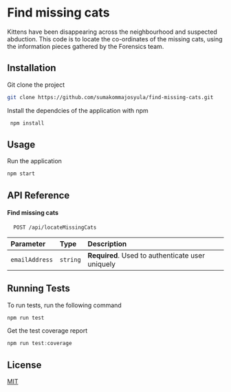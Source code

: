 
# Find missing cats

Kittens have been disappearing across the neighbourhood and suspected abduction. This code is to locate the co-ordinates of the missing cats, using the information pieces gathered by the Forensics team.


## Installation

Git clone the project 

```bash
git clone https://github.com/sumakommajosyula/find-missing-cats.git
```
Install the dependcies of the application with npm

```bash
 npm install
```
    
## Usage

Run the application
```javascript
npm start
```

## API Reference

#### Find missing cats

```http
  POST /api/locateMissingCats
```

| Parameter | Type     | Description                |
| :-------- | :------- | :------------------------- |
| `emailAddress` | `string` | **Required**. Used to authenticate user uniquely |

## Running Tests

To run tests, run the following command
```javascript
npm run test
```
Get the test coverage report
```javascript
npm run test:coverage
```


## License

[MIT](https://choosealicense.com/licenses/mit/)


